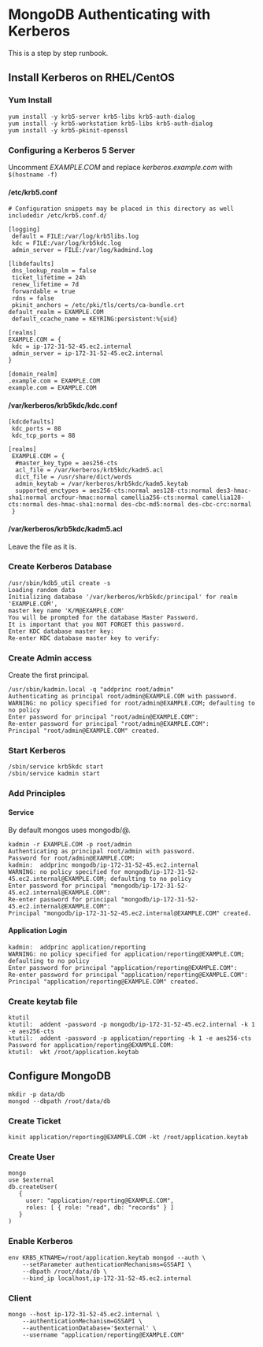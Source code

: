# MongoDB Authenticating with Kerberos
This is a step by step runbook.

## Install Kerberos on RHEL/CentOS
### Yum Install
```
yum install -y krb5-server krb5-libs krb5-auth-dialog
yum install -y krb5-workstation krb5-libs krb5-auth-dialog
yum install -y krb5-pkinit-openssl
```

### Configuring a Kerberos 5 Server
Uncomment *EXAMPLE.COM* and replace *kerberos.example.com* with `$(hostname -f)`

#### /etc/krb5.conf
```
# Configuration snippets may be placed in this directory as well
includedir /etc/krb5.conf.d/

[logging]
 default = FILE:/var/log/krb5libs.log
 kdc = FILE:/var/log/krb5kdc.log
 admin_server = FILE:/var/log/kadmind.log

[libdefaults]
 dns_lookup_realm = false
 ticket_lifetime = 24h
 renew_lifetime = 7d
 forwardable = true
 rdns = false
 pkinit_anchors = /etc/pki/tls/certs/ca-bundle.crt
default_realm = EXAMPLE.COM
 default_ccache_name = KEYRING:persistent:%{uid}

[realms]
EXAMPLE.COM = {
 kdc = ip-172-31-52-45.ec2.internal
 admin_server = ip-172-31-52-45.ec2.internal
}

[domain_realm]
.example.com = EXAMPLE.COM
example.com = EXAMPLE.COM
```

#### /var/kerberos/krb5kdc/kdc.conf
```
[kdcdefaults]
 kdc_ports = 88
 kdc_tcp_ports = 88

[realms]
 EXAMPLE.COM = {
  #master_key_type = aes256-cts
  acl_file = /var/kerberos/krb5kdc/kadm5.acl
  dict_file = /usr/share/dict/words
  admin_keytab = /var/kerberos/krb5kdc/kadm5.keytab
  supported_enctypes = aes256-cts:normal aes128-cts:normal des3-hmac-sha1:normal arcfour-hmac:normal camellia256-cts:normal camellia128-cts:normal des-hmac-sha1:normal des-cbc-md5:normal des-cbc-crc:normal
 }
```

#### /var/kerberos/krb5kdc/kadm5.acl
Leave the file as it is.

### Create Kerberos Database
```
/usr/sbin/kdb5_util create -s
Loading random data
Initializing database '/var/kerberos/krb5kdc/principal' for realm 'EXAMPLE.COM',
master key name 'K/M@EXAMPLE.COM'
You will be prompted for the database Master Password.
It is important that you NOT FORGET this password.
Enter KDC database master key:
Re-enter KDC database master key to verify:
```

### Create Admin access
Create the first principal.

```
/usr/sbin/kadmin.local -q "addprinc root/admin"
Authenticating as principal root/admin@EXAMPLE.COM with password.
WARNING: no policy specified for root/admin@EXAMPLE.COM; defaulting to no policy
Enter password for principal "root/admin@EXAMPLE.COM":
Re-enter password for principal "root/admin@EXAMPLE.COM":
Principal "root/admin@EXAMPLE.COM" created.
```

### Start Kerberos
```
/sbin/service krb5kdc start
/sbin/service kadmin start
```

### Add Principles
#### Service
By default mongos uses mongodb/<instance>@<realm>.

```
kadmin -r EXAMPLE.COM -p root/admin
Authenticating as principal root/admin with password.
Password for root/admin@EXAMPLE.COM:
kadmin:  addprinc mongodb/ip-172-31-52-45.ec2.internal
WARNING: no policy specified for mongodb/ip-172-31-52-45.ec2.internal@EXAMPLE.COM; defaulting to no policy
Enter password for principal "mongodb/ip-172-31-52-45.ec2.internal@EXAMPLE.COM":
Re-enter password for principal "mongodb/ip-172-31-52-45.ec2.internal@EXAMPLE.COM":
Principal "mongodb/ip-172-31-52-45.ec2.internal@EXAMPLE.COM" created.
```

#### Application Login
```
kadmin:  addprinc application/reporting
WARNING: no policy specified for application/reporting@EXAMPLE.COM; defaulting to no policy
Enter password for principal "application/reporting@EXAMPLE.COM":
Re-enter password for principal "application/reporting@EXAMPLE.COM":
Principal "application/reporting@EXAMPLE.COM" created.
```

### Create keytab file
```
ktutil
ktutil:  addent -password -p mongodb/ip-172-31-52-45.ec2.internal -k 1 -e aes256-cts
ktutil:  addent -password -p application/reporting -k 1 -e aes256-cts
Password for application/reporting@EXAMPLE.COM:
ktutil:  wkt /root/application.keytab
```

## Configure MongoDB
```
mkdir -p data/db
mongod --dbpath /root/data/db
```

### Create Ticket
```
kinit application/reporting@EXAMPLE.COM -kt /root/application.keytab
```

### Create User
```
mongo
use $external
db.createUser(
   {
     user: "application/reporting@EXAMPLE.COM",
     roles: [ { role: "read", db: "records" } ]
   }
)
```

### Enable Kerberos
```
env KRB5_KTNAME=/root/application.keytab mongod --auth \
    --setParameter authenticationMechanisms=GSSAPI \
    --dbpath /root/data/db \
    --bind_ip localhost,ip-172-31-52-45.ec2.internal
```

### Client
```
mongo --host ip-172-31-52-45.ec2.internal \
    --authenticationMechanism=GSSAPI \
    --authenticationDatabase='$external' \
    --username "application/reporting@EXAMPLE.COM"
```
